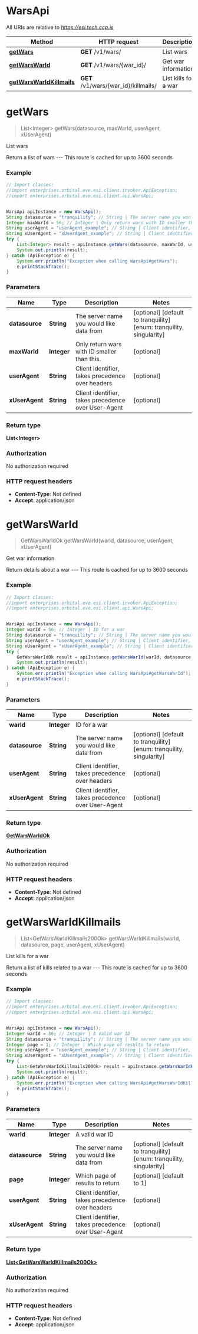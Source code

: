 # WarsApi

All URIs are relative to *https://esi.tech.ccp.is*

Method | HTTP request | Description
------------- | ------------- | -------------
[**getWars**](WarsApi.md#getWars) | **GET** /v1/wars/ | List wars
[**getWarsWarId**](WarsApi.md#getWarsWarId) | **GET** /v1/wars/{war_id}/ | Get war information
[**getWarsWarIdKillmails**](WarsApi.md#getWarsWarIdKillmails) | **GET** /v1/wars/{war_id}/killmails/ | List kills for a war


<a name="getWars"></a>
# **getWars**
> List&lt;Integer&gt; getWars(datasource, maxWarId, userAgent, xUserAgent)

List wars

Return a list of wars  ---  This route is cached for up to 3600 seconds

### Example
```java
// Import classes:
//import enterprises.orbital.eve.esi.client.invoker.ApiException;
//import enterprises.orbital.eve.esi.client.api.WarsApi;


WarsApi apiInstance = new WarsApi();
String datasource = "tranquility"; // String | The server name you would like data from
Integer maxWarId = 56; // Integer | Only return wars with ID smaller than this.
String userAgent = "userAgent_example"; // String | Client identifier, takes precedence over headers
String xUserAgent = "xUserAgent_example"; // String | Client identifier, takes precedence over User-Agent
try {
    List<Integer> result = apiInstance.getWars(datasource, maxWarId, userAgent, xUserAgent);
    System.out.println(result);
} catch (ApiException e) {
    System.err.println("Exception when calling WarsApi#getWars");
    e.printStackTrace();
}
```

### Parameters

Name | Type | Description  | Notes
------------- | ------------- | ------------- | -------------
 **datasource** | **String**| The server name you would like data from | [optional] [default to tranquility] [enum: tranquility, singularity]
 **maxWarId** | **Integer**| Only return wars with ID smaller than this. | [optional]
 **userAgent** | **String**| Client identifier, takes precedence over headers | [optional]
 **xUserAgent** | **String**| Client identifier, takes precedence over User-Agent | [optional]

### Return type

**List&lt;Integer&gt;**

### Authorization

No authorization required

### HTTP request headers

 - **Content-Type**: Not defined
 - **Accept**: application/json

<a name="getWarsWarId"></a>
# **getWarsWarId**
> GetWarsWarIdOk getWarsWarId(warId, datasource, userAgent, xUserAgent)

Get war information

Return details about a war  ---  This route is cached for up to 3600 seconds

### Example
```java
// Import classes:
//import enterprises.orbital.eve.esi.client.invoker.ApiException;
//import enterprises.orbital.eve.esi.client.api.WarsApi;


WarsApi apiInstance = new WarsApi();
Integer warId = 56; // Integer | ID for a war
String datasource = "tranquility"; // String | The server name you would like data from
String userAgent = "userAgent_example"; // String | Client identifier, takes precedence over headers
String xUserAgent = "xUserAgent_example"; // String | Client identifier, takes precedence over User-Agent
try {
    GetWarsWarIdOk result = apiInstance.getWarsWarId(warId, datasource, userAgent, xUserAgent);
    System.out.println(result);
} catch (ApiException e) {
    System.err.println("Exception when calling WarsApi#getWarsWarId");
    e.printStackTrace();
}
```

### Parameters

Name | Type | Description  | Notes
------------- | ------------- | ------------- | -------------
 **warId** | **Integer**| ID for a war |
 **datasource** | **String**| The server name you would like data from | [optional] [default to tranquility] [enum: tranquility, singularity]
 **userAgent** | **String**| Client identifier, takes precedence over headers | [optional]
 **xUserAgent** | **String**| Client identifier, takes precedence over User-Agent | [optional]

### Return type

[**GetWarsWarIdOk**](GetWarsWarIdOk.md)

### Authorization

No authorization required

### HTTP request headers

 - **Content-Type**: Not defined
 - **Accept**: application/json

<a name="getWarsWarIdKillmails"></a>
# **getWarsWarIdKillmails**
> List&lt;GetWarsWarIdKillmails200Ok&gt; getWarsWarIdKillmails(warId, datasource, page, userAgent, xUserAgent)

List kills for a war

Return a list of kills related to a war  ---  This route is cached for up to 3600 seconds

### Example
```java
// Import classes:
//import enterprises.orbital.eve.esi.client.invoker.ApiException;
//import enterprises.orbital.eve.esi.client.api.WarsApi;


WarsApi apiInstance = new WarsApi();
Integer warId = 56; // Integer | A valid war ID
String datasource = "tranquility"; // String | The server name you would like data from
Integer page = 1; // Integer | Which page of results to return
String userAgent = "userAgent_example"; // String | Client identifier, takes precedence over headers
String xUserAgent = "xUserAgent_example"; // String | Client identifier, takes precedence over User-Agent
try {
    List<GetWarsWarIdKillmails200Ok> result = apiInstance.getWarsWarIdKillmails(warId, datasource, page, userAgent, xUserAgent);
    System.out.println(result);
} catch (ApiException e) {
    System.err.println("Exception when calling WarsApi#getWarsWarIdKillmails");
    e.printStackTrace();
}
```

### Parameters

Name | Type | Description  | Notes
------------- | ------------- | ------------- | -------------
 **warId** | **Integer**| A valid war ID |
 **datasource** | **String**| The server name you would like data from | [optional] [default to tranquility] [enum: tranquility, singularity]
 **page** | **Integer**| Which page of results to return | [optional] [default to 1]
 **userAgent** | **String**| Client identifier, takes precedence over headers | [optional]
 **xUserAgent** | **String**| Client identifier, takes precedence over User-Agent | [optional]

### Return type

[**List&lt;GetWarsWarIdKillmails200Ok&gt;**](GetWarsWarIdKillmails200Ok.md)

### Authorization

No authorization required

### HTTP request headers

 - **Content-Type**: Not defined
 - **Accept**: application/json


